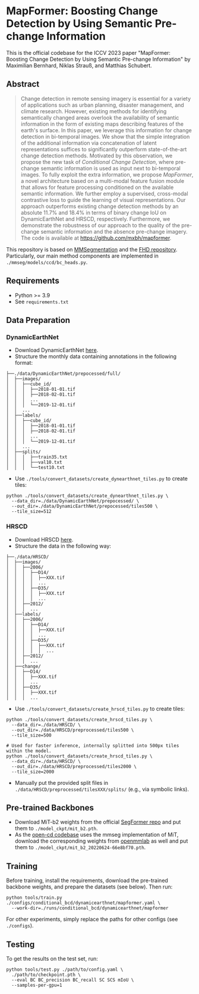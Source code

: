 # MapFormer: Boosting Change Detection by Using Semantic Pre-change Information
This is the official codebase for the ICCV 2023 paper "MapFormer: Boosting Change Detection by Using Semantic Pre-change Information" by Maximilian Bernhard, Niklas Strauß, and Matthias Schubert.

## Abstract
> Change detection in remote sensing imagery is essential for a variety of applications such as urban planning, disaster management, and climate research. However, existing methods for identifying semantically changed areas overlook the availability of semantic information in the form of existing maps describing features of the earth's surface.
In this paper, we leverage this information for change detection in bi-temporal images. We show that the simple integration of the additional information via concatenation of latent representations suffices to significantly outperform state-of-the-art change detection methods.
Motivated by this observation, we propose the new task of *Conditional Change Detection*, where pre-change semantic information is used as input next to bi-temporal images. 
To fully exploit the extra information, we propose *MapFormer*, a novel architecture based on a multi-modal feature fusion module that allows for feature processing conditioned on the available semantic information. We further employ a supervised, cross-modal contrastive loss to guide the learning of visual representations. Our approach outperforms existing change detection methods by an absolute 11.7\% and 18.4\% in terms of binary change IoU on DynamicEarthNet and HRSCD, respectively. Furthermore, we demonstrate the robustness of our approach to the quality of the pre-change semantic information and the absence pre-change imagery.
The code is available at https://github.com/mxbh/mapformer.

This repository is based on [MMSegmentation](https://github.com/open-mmlab/mmsegmentation) and the [FHD repository](https://github.com/ZSVOS/FHD). Particularly, our main method components are implemented in `./mmseg/models/ccd/bc_heads.py`.

## Requirements
* Python >= 3.9
* See `requirements.txt`

## Data Preparation
### DynamicEarthNet
* Download DynamicEarthNet [here](https://mediatum.ub.tum.de/1650201).
* Structure the monthly data containing annotations in the following format:
```
├──./data/DynamicEarthNet/prepocessed/full/
│  ├──images/
│  │  ├──cube_id/
│  │  │  ├──2018-01-01.tif
│  │  │  ├──2018-02-01.tif
│  │  │  ...
│  │  │  └──2019-12-01.tif
│  │  ...
│  ├──labels/
│  │  ├──cube_id/
│  │  │  ├──2018-01-01.tif
│  │  │  ├──2018-02-01.tif
│  │  │  ...
│  │  │  └──2019-12-01.tif
│  │  ...
│  ├──splits/
│  │  │  ├──train35.txt
│  │  │  ├──val10.txt
│  │  │  └──test10.txt
```
* Use `./tools/convert_datasets/create_dynearthnet_tiles.py` to create tiles:
```
python ./tools/convert_datasets/create_dynearthnet_tiles.py \
  --data_dir=./data/DynamicEarthNet/prepocessed/ \
  --out_dir=./data/DynamicEarthNet/prepocessed/tiles500 \
  --tile_size=512 
```

### HRSCD
* Download HRSCD [here](https://ieee-dataport.org/open-access/hrscd-high-resolution-semantic-change-detection-dataset).
* Structure the data in the following way:
```
├──./data/HRSCD/
│  ├──images/
│  │  ├──2006/
│  │  │  ├──D14/
│  │  │  │  ├──XXX.tif
│  │  │  │  ...
│  │  │  ├──D35/
│  │  │  │  ├──XXX.tif
│  │  │  │  ...
│  │  ├──2012/
│  │  │  ...
│  ├──labels/
│  │  ├──2006/
│  │  │  ├──D14/
│  │  │  │  ├──XXX.tif
│  │  │  │  ...
│  │  │  ├──D35/
│  │  │  │  ├──XXX.tif
│  │  │  │  │  ...
│  │  ├──2012/
│  │  │  ...
│  ├──change/
│  │  ├──D14/
│  │  │  ├──XXX.tif
│  │  │  ...
│  │  ├──D35/
│  │  │  ├──XXX.tif
│  │  │  ...
```
* Use `./tools/convert_datasets/create_hrscd_tiles.py` to create tiles:
```
python ./tools/convert_datasets/create_hrscd_tiles.py \
  --data_dir=./data/HRSCD/ \
  --out_dir=./data/HRSCD/preprocessed/tiles500 \
  --tile_size=500

# Used for faster inference, internally splitted into 500px tiles within the model.
python ./tools/convert_datasets/create_hrscd_tiles.py \
  --data_dir=./data/HRSCD/ \
  --out_dir=./data/HRSCD/preprocessed/tiles2000 \
  --tile_size=2000
```
* Manually put the provided split files in `./data/HRSCD/preprocessed/tilesXXX/splits/` (e.g., via symbolic links).

## Pre-trained Backbones
* Download MiT-b2 weights from the official [SegFormer repo](https://github.com/NVlabs/SegFormer#training) and put them to `./model_ckpt/mit_b2.pth`.
* As the [open-cd codebase](https://github.com/likyoo/open-cd) uses the mmseg implementation of MiT, download the corresponding weights from [openmmlab](https://download.openmmlab.com/mmsegmentation/v0.5/pretrain/segformer/mit_b2_20220624-66e8bf70.pth) as well and put them to `./model_ckpt/mit_b2_20220624-66e8bf70.pth`. 


## Training
Before training, install the requirements, download the pre-trained backbone weights, and prepare the datasets (see below). Then run:
```
python tools/train.py ./configs/conditional_bcd/dynamicearthnet/mapformer.yaml \
  --work-dir=./runs/conditional_bcd/dynamicearthnet/mapformer
```
For other experiments, simply replace the paths for other configs (see `./configs`).

## Testing
To get the results on the test set, run:
```
python tools/test.py ./path/to/config.yaml \
  ./path/to/checkpoint.pth \
  --eval BC BC_precision BC_recall SC SCS mIoU \
  --samples-per-gpu=1
```
